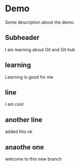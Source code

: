 # Demo

Some description about the demo.

## Subheader


I am learning about Git and Git hub

## learning

Learning is good for me

##  line

 I am cool 

 ## another line


 added this ok 

 ## anaothe  one

 welcome to this new branch
